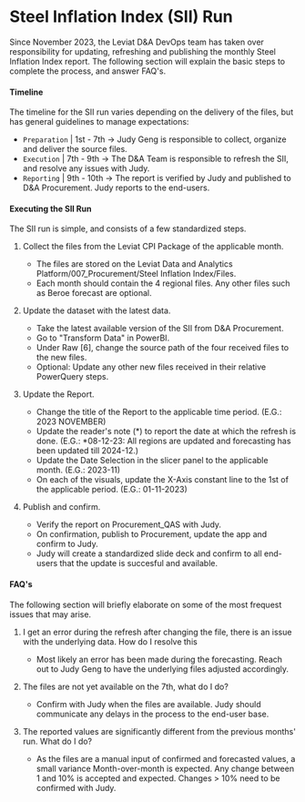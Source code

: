 # Steel Inflation Index (SII) Run
Since November 2023, the Leviat D&A DevOps team has taken over responsibility for updating, refreshing and publishing the monthly Steel Inflation Index report. The following section will explain the basic steps to complete the process, and answer FAQ's.

#### Timeline
The timeline for the SII run varies depending on the delivery of the files, but has general guidelines to manage expectations:
- `Preparation` | 1st - 7th  -> Judy Geng is responsible to collect, organize and deliver the source files.
- `Execution`   | 7th - 9th  -> The D&A Team is responsible to refresh the SII, and resolve any issues with Judy.
- `Reporting`   | 9th - 10th -> The report is verified by Judy and published to D&A Procurement. Judy reports to the end-users.

#### Executing the SII Run
The SII run is simple, and consists of a few standardized steps.
1. Collect the files from the Leviat CPI Package of the applicable month. 
    - The files are stored on the Leviat Data and Analytics Platform/007_Procurement/Steel Inflation Index/Files.
    - Each month should contain the 4 regional files. Any other files such as Beroe forecast are optional.

1. Update the dataset with the latest data.
    - Take the latest available version of the SII from D&A Procurement.
    - Go to "Transform Data" in PowerBI.
    - Under Raw [6], change the source path of the four received files to the new files.
    - Optional: Update any other new files received in their relative PowerQuery steps.

1. Update the Report.
    - Change the title of the Report to the applicable time period. (E.G.: 2023 NOVEMBER)
    - Update the reader's note (*) to report the date at which the refresh is done. (E.G.: *08-12-23: All regions are updated and forecasting has been updated till 2024-12.)
    - Update the Date Selection in the slicer panel to the applicable month. (E.G.: 2023-11)
    - On each of the visuals, update the X-Axis constant line to the 1st of the applicable period. (E.G.: 01-11-2023)

1. Publish and confirm.
    - Verify the report on Procurement_QAS with Judy. 
    - On confirmation, publish to Procurement, update the app and  confirm to Judy. 
    - Judy will create a standardized slide deck and confirm to all end-users that the update is succesful and available.

#### FAQ's
The following section will briefly elaborate on some of the most frequest issues that may arise.

1. I get an error during the refresh after changing the file, there is an issue with the underlying data. How do I resolve this
    - Most likely an error has been made during the forecasting. Reach out to Judy Geng to have the underlying files adjusted accordingly.

2. The files are not yet available on the 7th, what do I do?
    - Confirm with Judy when the files are available. Judy should communicate any delays in the process to the end-user base.

3. The reported values are significantly different from the previous months' run. What do I do?
    - As the files are a manual input of confirmed and forecasted values, a small variance Month-over-month is expected. Any change between 1 and 10% is accepted and expected. Changes > 10% need to be confirmed with Judy. 